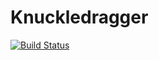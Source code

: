 # Knuckledragger

[![Build Status](https://github.com/philzook58/Knuckledragger.jl/actions/workflows/CI.yml/badge.svg?branch=main)](https://github.com/philzook58/Knuckledragger.jl/actions/workflows/CI.yml?query=branch%3Amain)
